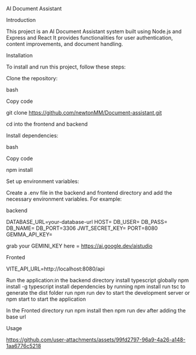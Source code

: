 AI Document Assistant

Introduction

This project is an AI Document Assistant system built using Node.js and Express and React It provides functionalities for user authentication, content improvements, and document handling.

Installation

To install and run this project, follow these steps:

Clone the repository:

bash

Copy code

git clone <https://github.com/newtonMM/Document-assistant.git>

cd into the frontend and backend

Install dependencies:

bash

Copy code

npm install

Set up environment variables:

Create a .env file in the backend and frontend directory and add the necessary environment variables. For example:

backend

DATABASE_URL=your-database-url
HOST=
DB_USER=
DB_PASS=
DB_NAME=
DB_PORT=3306
JWT_SECRET_KEY=
PORT=8080
GEMMA_API_KEY=

grab your GEMINI_KEY here = https://ai.google.dev/aistudio

Fronted

VITE_API_URL=http://localhost:8080/api

Run the application:in the backend directory
install typescript globally npm install -g typescript
install dependencies by running npm install
run tsc to generate the dist folder
run npm run dev to start the development server or npm start to start the application

In the Fronted directory
run npm install then npm run dev after adding the base url

Usage


https://github.com/user-attachments/assets/99fd2797-96a9-4a26-a148-1aa6776c5218





